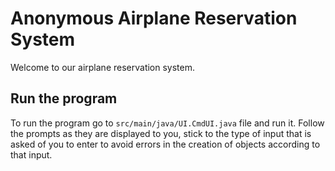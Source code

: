 # Anonymous Airplane Reservation System 

Welcome to our airplane reservation system.

## Run the program

To run the program go to `src/main/java/UI.CmdUI.java` file and run it. Follow the prompts as they are displayed to you, stick to the type of input that is asked of you to enter to avoid errors in the creation of objects according to that input.



